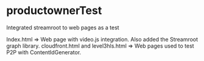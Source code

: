 # productownerTest
Integrated streamroot to web pages as a test

Index.html => Web page with video.js integration. Also added the Streamroot graph library.
cloudfront.html and level3hls.html => Web pages used to test P2P with ContentIdGenerator.
